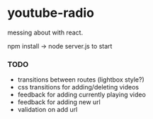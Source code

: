 # youtube-radio
messing about with react.

npm install -> node server.js to start

### TODO

- transitions between routes (lightbox style?)
- css transitions for adding/deleting videos
- feedback for adding currently playing video
- feedback for adding new url
- validation on add url
